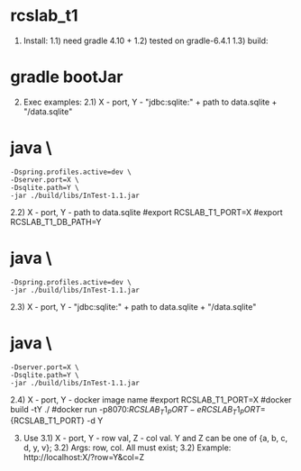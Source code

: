# rcslab_t1

1) Install:
1.1) need gradle 4.10 +
1.2) tested on gradle-6.4.1
1.3) build:
# gradle bootJar

2) Exec examples:
2.1) X - port, Y - "jdbc:sqlite:" + path to data.sqlite + "/data.sqlite"
# java \
    -Dspring.profiles.active=dev \
    -Dserver.port=X \
    -Dsqlite.path=Y \
    -jar ./build/libs/InTest-1.1.jar

2.2) X - port, Y - path to data.sqlite
#export RCSLAB_T1_PORT=X
#export RCSLAB_T1_DB_PATH=Y
# java \
    -Dspring.profiles.active=dev \
    -jar ./build/libs/InTest-1.1.jar

2.3) X - port, Y - "jdbc:sqlite:" + path to data.sqlite + "/data.sqlite"
# java \
    -Dserver.port=X \
    -Dsqlite.path=Y \
    -jar ./build/libs/InTest-1.1.jar
2.4) X - port, Y - docker image name
#export RCSLAB_T1_PORT=X
#docker build -tY ./
#docker run -p8070:${RCSLAB_T1_PORT} -eRCSLAB_T1_PORT=${RCSLAB_T1_PORT} -d Y

3) Use
3.1) X - port, Y - row val, Z - col val. Y and Z can be one of {a, b, c, d, y, v};
3.2) Args: row, col. All must exist;
3.2) Example:
http://localhost:X/?row=Y&col=Z

